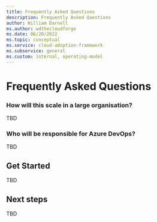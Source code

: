 ```yaml
---
title: Frequently Asked Questions
description: Frequently Asked Questions
author: William Darnell
ms.author: wdthecloudforge
ms.date: 06/20/2022
ms.topic: conceptual
ms.service: cloud-adoption-framework
ms.subservice: general
ms.custom: internal, operating-model
---
```


# Frequently Asked Questions

### How will this scale in a large organisation?
TBD

### Who will be responsible for Azure DevOps?
TBD

## Get Started

TBD

## Next steps

TBD
